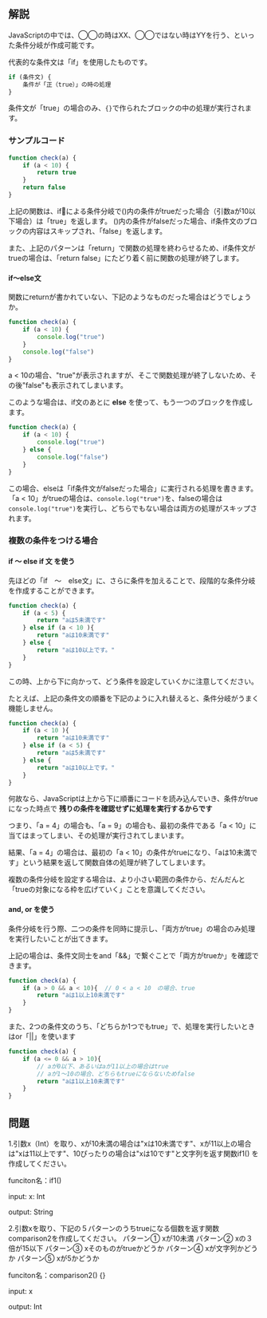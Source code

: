 
## 解説

JavaScriptの中では、◯◯の時はXX、◯◯ではない時はYYを行う、といった条件分岐が作成可能です。

代表的な条件文は「if」を使用したものです。

```javascript
if (条件文) {
    条件が「正（true）」の時の処理
}
```

条件文が「true」の場合のみ、``{}``で作られたブロックの中の処理が実行されます。

### サンプルコード

```javascript
function check(a) {
    if (a < 10) {
        return true
    }
    return false
}

```

上記の関数は、ifによる条件分岐で()内の条件がtrueだった場合（引数aが10以下場合）は「true」を返します。
()内の条件がfalseだった場合、if条件文のブロックの内容はスキップされ、「false」を返します。

また、上記のパターンは「return」で関数の処理を終わらせるため、if条件文がtrueの場合は、「return false」にたどり着く前に関数の処理が終了します。

#### if〜else文

関数にreturnが書かれていない、下記のようなものだった場合はどうでしょうか。

```javascript
function check(a) {
    if (a < 10) {
        console.log("true")
    }
    console.log("false")
}
```

a < 10の場合、"true"が表示されますが、そこで関数処理が終了しないため、その後"false"も表示されてしまいます。

このような場合は、if文のあとに **else** を使って、もう一つのブロックを作成します。

```javascript
function check(a) {
    if (a < 10) {
        console.log("true")
    } else {
        console.log("false")
    }
}
```

この場合、elseは「if条件文がfalseだった場合」に実行される処理を書きます。
「a < 10」がtrueの場合は、``console.log("true")``を、falseの場合は``console.log("true")``を実行し、どちらでもない場合は両方の処理がスキップされます。


### 複数の条件をつける場合

#### if 〜 else if 文 を使う

先ほどの「if　〜　else文」に、さらに条件を加えることで、段階的な条件分岐を作成することができます。

```javascript
function check(a) {
    if (a < 5) {
        return "aは5未満です"
    } else if (a < 10 ){
        return "aは10未満です"
    } else {
        return "aは10以上です。"
    }
}
```

この時、上から下に向かって、どう条件を設定していくかに注意してください。

たとえば、上記の条件文の順番を下記のように入れ替えると、条件分岐がうまく機能しません。

```javascript
function check(a) {
    if (a < 10 ){
        return "aは10未満です"
    } else if (a < 5) {
        return "aは5未満です"
    } else {
        return "aは10以上です。"
    }
}
```

何故なら、JavaScriptは上から下に順番にコードを読み込んでいき、条件がtrueになった時点で **残りの条件を確認せずに処理を実行するからです**

つまり、「a = 4」の場合も、「a = 9」の場合も、最初の条件である「a < 10」に当てはまってしまい、その処理が実行されてしまいます。

結果、「a = 4」の場合は、最初の「a < 10」の条件がtrueになり、「aは10未満です」という結果を返して関数自体の処理が終了してしまいます。

複数の条件分岐を設定する場合は、より小さい範囲の条件から、だんだんと「trueの対象になる枠を広げていく」ことを意識してください。


#### and, or を使う

条件分岐を行う際、二つの条件を同時に提示し、「両方がtrue」の場合のみ処理を実行したいことが出てきます。

上記の場合は、条件文同士をand「&&」で繋ぐことで「両方がtrueか」を確認できます。

```javascript
function check(a) {
    if (a > 0 && a < 10){  // 0 < a < 10　の場合、true
        return "aは1以上10未満です"
    } 
}
```

また、2つの条件文のうち、「どちらか1つでもtrue」で、処理を実行したいときはor「||」を使います

```javascript
function check(a) {
    if (a <= 0 && a > 10){  
        // aが0以下、あるいはaが11以上の場合はtrue
        // aが1〜10の場合、どちらもtrueにならないためfalse
        return "aは1以上10未満です"
    } 
}
```

## 問題


1.引数x（Int）を取り、xが10未満の場合は"xは10未満です"、xが11以上の場合は"xは11以上です"、10ぴったりの場合は"xは10です"と文字列を返す関数if1() を作成してください。

funciton名：if1() 

input: x: Int

output: String

2.引数xを取り、下記の５パターンのうちtrueになる個数を返す関数comparison2を作成してください。
パターン① xが10未満
パターン② xの３倍が15以下
パターン③ xそのものがtrueかどうか
パターン④ xが文字列かどうか
パターン⑤ xが5かどうか

funciton名：comparison2() {}

input: x

output: Int

